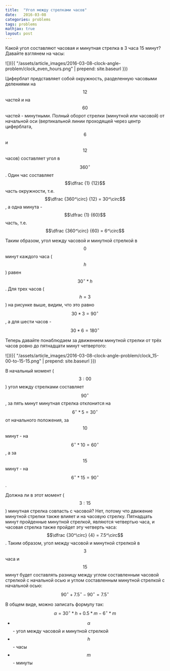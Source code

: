 ```yaml
---
title:  "Угол между стрелками часов"
date:   2016-03-08
categories: problems
tags: problems
mathjax: true
layout: post
---
```


Какой угол составляют часовая и минутная стрелка в 3 часа 15 минут?
Давайте взглянем на часы:

![]({{ "/assets/article_images/2016-03-08-clock-angle-problem/clock_even_hours.png" | prepend: site.baseurl }})

Циферблат представляет собой окружность, разделенную часовыми делениями на $$12$$ частей и на $$60$$ частей - минутными. Полный оборот стрелки (минутной или часовой) от начальной оси (вертикальной линии проходящей через центр циферблата, $$6$$ и $$12$$ часов) составляет угол в $$360^\circ$$. Один час составляет $$\dfrac {1} {12}$$ часть окружности, т.е. $$\dfrac {360^\circ} {12} = 30^\circ$$, а одна минута - $$\dfrac {1} {60}$$ часть, т.е. $$\dfrac {360^\circ} {60} = 6^\circ$$

<!--more-->

Таким образом, угол между часовой и минутной стрелкой в $$0$$ минут каждого часа ($$h$$) равен $$30^\circ * h$$. Для трех часов ($$h = 3$$) на рисунке выше, видим, что это равно $$30 * 3 = 90^\circ$$, а для шести часов - $$30 * 6 = 180^\circ$$

Теперь давайте понаблюдаем за движением минутной стрелки от трёх часов ровно до пятнадцати минут четвертого:

![]({{ "/assets/article_images/2016-03-08-clock-angle-problem/clock_15-00-to-15-15.png" | prepend: site.baseurl }})

В начальный момент ($$3:00$$) угол между стрелками составляет $$90^\circ$$, за пять минут минутная стрелка отклонится на $$6^\circ * 5 = 30^\circ$$ от начального положения, за $$10$$ минут - на $$6^\circ * 10 = 60^\circ$$, а за $$15$$ минут - на $$6^\circ * 15 = 90^\circ$$.

Должна ли в этот момент ($$3:15$$) минутная стрелка совпасть с часовой? Нет, потому что движение минутной стрелки также влияет и на часовую стрелку. Пятнадцать минут пройденные минутной стрелкой, являются четвертью часа, и часовая стрелка также пройдет эту четверть часа: $$\dfrac {30^\circ} {4} = 7.5^\circ$$. Таким образом, угол между часовой и минутной стрелкой в $$3$$ часа и $$15$$ минут будет составлять разницу между углом составленным часовой стрелкой с начальной осью и углом составленным минутной стрелкой с начальной осью: $$90^\circ + 7.5^\circ - 90^\circ = 7.5^\circ$$

В общем виде, можно записать формулу так: $$\alpha = 30^\circ * h + 0.5 * m - 6^\circ * m$$

- $$\alpha$$ - угол между часовой и минутной стрелкой
- $$h$$ - часы
- $$m$$ - минуты
